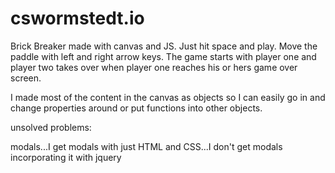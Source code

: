 # cswormstedt.io

Brick Breaker made with canvas and JS.
Just hit space and play. Move the paddle with left and right arrow keys. The game starts with player one and player two takes over when player one reaches his or hers game over screen.


I made most of the content in the canvas as objects so I can easily go in and change properties around or put functions into other objects.


unsolved problems:

modals...I get modals with just HTML and CSS...I don't get modals incorporating it with jquery 

